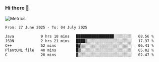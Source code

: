 ### Hi there 👋

![Metrics](https://github.com/radoapx/radoapx/blob/main/github-metrics.svg)

<!--START_SECTION:waka-->

```txt
From: 27 June 2025 - To: 04 July 2025

Java            9 hrs 18 mins   █████████████████░░░░░░░░   68.56 %
JSON            2 hrs 21 mins   ████▒░░░░░░░░░░░░░░░░░░░░   17.37 %
C++             52 mins         █▓░░░░░░░░░░░░░░░░░░░░░░░   06.41 %
PlantUML file   40 mins         █▒░░░░░░░░░░░░░░░░░░░░░░░   05.02 %
C               20 mins         ▓░░░░░░░░░░░░░░░░░░░░░░░░   02.47 %
```

<!--END_SECTION:waka-->

<!--
**radoapx/radoapx** is a ✨ _special_ ✨ repository because its `README.md` (this file) appears on your GitHub profile.

Here are some ideas to get you started:

- 🔭 I’m currently working on ...
- 🌱 I’m currently learning ...
- 👯 I’m looking to collaborate on ...
- 🤔 I’m looking for help with ...
- 💬 Ask me about ...
- 📫 How to reach me: ...
- 😄 Pronouns: ...
- ⚡ Fun fact: ...
-->
